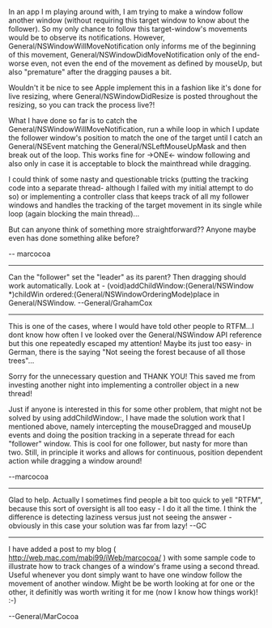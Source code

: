 

In an app I m playing around with, I am trying to make a window follow another window (without requiring this target window to know about the follower). So my only chance to follow this target-window's movements would be to observe its notifications. However, General/NSWindowWillMoveNotification only informs me of the beginning of this movement, General/NSWindowDidMoveNotification only of the end- worse even, not even the end of the movement as defined by mouseUp, but also "premature" after the dragging pauses a bit. 

Wouldn't it be nice to see Apple implement this in a fashion like it's done for live resizing, where General/NSWindowDidResize is posted throughout the resizing, so you can track the process live?!

What I have done so far is to catch the General/NSWindowWillMoveNotification, run a while loop in which I update the follower window's position to match the one of the target until I catch an General/NSEvent matching the General/NSLeftMouseUpMask and then break out of the loop. This works fine for ->ONE<- window following and also only in case it is acceptable to block the mainthread while dragging.

I could think of some nasty and questionable tricks (putting the tracking code into a separate thread- although I failed with my initial attempt to do so) or implementing a controller class that keeps track of all my follower windows and handles the tracking of the target movement in its single while loop (again blocking the main thread)...

But can anyone think of something more straightforward?? Anyone maybe even has done something alike before?

-- marcocoa

----

Can the "follower" set the "leader" as its parent? Then dragging should work automatically. Look at     - (void)addChildWindow:(General/NSWindow *)childWin ordered:(General/NSWindowOrderingMode)place in General/NSWindow. --General/GrahamCox

----

This is one of the cases, where I would have told other people to RTFM...I dont know how often I ve looked over the General/NSWindow API reference but this one repeatedly escaped my attention! Maybe its just too easy- in German, there is the saying "Not seeing the forest because of all those trees"...

Sorry for the unnecessary question and THANK YOU! This saved me from investing another night into implementing a controller object in a new thread!

Just if anyone is interested in this for some other problem, that might not be solved by using addChildWindow:, I have made the solution work that I mentioned above, namely intercepting the mouseDragged and mouseUp events and doing the position tracking in a seperate thread for each "follower" window. This is cool for one follower, but nasty for more than two. Still, in principle it works and allows for continuous, position dependent action while dragging a window around!

--marcocoa

----

Glad to help. Actually I sometimes find people a bit too quick to yell "RTFM", because this sort of oversight is all too easy - I do it all the time. I think the difference is detecting laziness versus just not seeing the answer - obviously in this case your solution was far from lazy! --GC

----

I have added a post to my blog ( http://web.mac.com/mabi99/iWeb/marcocoa/ ) with some sample code to illustrate how to track changes of a window's frame using a second thread. Useful whenever you dont simply want to have one window follow the movement of another window. Might be be worth looking at for one or the other, it definitly was worth writing it for me (now I know how things work)! :-)

--General/MarCocoa